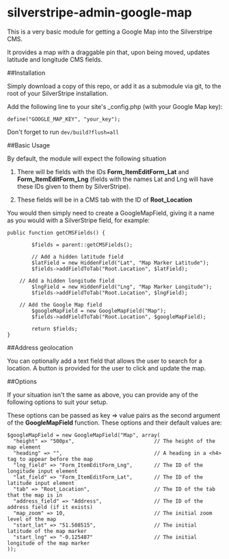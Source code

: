 silverstripe-admin-google-map
=============================

This is a very basic module for getting a Google Map into the Silverstripe CMS.

It provides a map with a draggable pin that, upon being moved, updates latitude and longitude CMS fields.

##Installation

Simply download a copy of this repo, or add it as a submodule via git, to the root of your SilverStripe installation.

Add the following line to your site's _config.php (with your Google Map key):

```
define("GOOGLE_MAP_KEY", "your_key");
```

Don't forget to run ``dev/build?flush=all``

##Basic Usage

By default, the module will expect the following situation

1. There will be fields with the IDs **Form_ItemEditForm_Lat** and **Form_ItemEditForm_Lng** (fields with the names Lat and Lng will have these IDs given to them by SilverStripe).

2. These fields will be in a CMS tab with the ID of **Root_Location**

You would then simply need to create a GoogleMapField, giving it a name as you would with a SilverStripe field, for example:

```
public function getCMSFields() {

		$fields = parent::getCMSFields();
		
		// Add a hidden latitude field
		$latField = new HiddenField("Lat", "Map Marker Latitude");
		$fields->addFieldToTab("Root.Location", $latField);

    // Add a hidden longitude field
		$lngField = new HiddenField("Lng", "Map Marker Longitude");
		$fields->addFieldToTab("Root.Location", $lngField);
	
    // Add the Google Map field
		$googleMapField = new GoogleMapField("Map");
		$fields->addFieldToTab("Root.Location", $googleMapField);		

		return $fields;
}
```

##Address geolocation

You can optionally add a text field that allows the user to search for a location. A button is provided for the user to click and update the map.

##Options

If your situation isn't the same as above, you can provide any of the following options to suit your setup.

These options can be passed as key => value pairs as the second argument of the **GoogleMapField** function. These options and their default values are:

```
$googleMapField = new GoogleMapField("Map", array(
  "height" => "500px",                          // The height of the map element
  "heading" => "",                              // A heading in a <h4> tag to appear before the map
  "lng_field" => "Form_ItemEditForm_Lng",       // The ID of the longitude input element
  "lat_field" => "Form_ItemEditForm_Lat",       // The ID of the latitude input element
  "tab" => "Root_Location",                     // The ID of the tab that the map is in
  "address_field" => "Address",                 // The ID of the address field (if it exists)
  "map_zoom" => 10,                             // The initial zoom level of the map
  "start_lat" => "51.508515",                   // The initial latitude of the map marker
  "start_lng" => "-0.125487"                    // The initial longitude of the map marker
));
```



